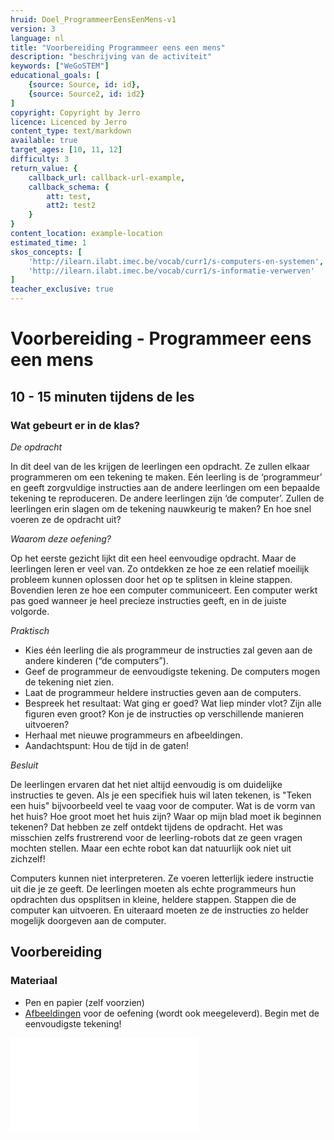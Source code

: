 ```yaml
---
hruid: Doel_ProgrammeerEensEenMens-v1
version: 3
language: nl
title: "Voorbereiding Programmeer eens een mens"
description: "beschrijving van de activiteit"
keywords: ["WeGoSTEM"]
educational_goals: [
    {source: Source, id: id}, 
    {source: Source2, id: id2}
]
copyright: Copyright by Jerro
licence: Licenced by Jerro
content_type: text/markdown
available: true
target_ages: [10, 11, 12]
difficulty: 3
return_value: {
    callback_url: callback-url-example,
    callback_schema: {
        att: test,
        att2: test2
    }
}
content_location: example-location
estimated_time: 1
skos_concepts: [
    'http://ilearn.ilabt.imec.be/vocab/curr1/s-computers-en-systemen', 
    'http://ilearn.ilabt.imec.be/vocab/curr1/s-informatie-verwerven'
]
teacher_exclusive: true
---
```


# Voorbereiding - Programmeer eens een mens 
## 10 - 15 minuten tijdens de les

### Wat gebeurt er in de klas?
*De opdracht*

In dit deel van de les krijgen de leerlingen een opdracht. Ze zullen elkaar programmeren om een tekening te maken. Eén leerling is de ‘programmeur’ en geeft zorgvuldige instructies aan de andere leerlingen om een bepaalde tekening te reproduceren. De andere leerlingen zijn ‘de computer’. Zullen de leerlingen erin slagen om de tekening nauwkeurig te maken? En hoe snel voeren ze de opdracht uit?


*Waarom deze oefening?*

Op het eerste gezicht lijkt dit een heel eenvoudige opdracht. Maar de leerlingen leren er veel van. Zo ontdekken ze hoe ze een relatief moeilijk probleem kunnen oplossen door het op te splitsen in kleine stappen. Bovendien leren ze hoe een computer communiceert. Een computer werkt pas goed wanneer je heel precieze instructies geeft, en in de juiste volgorde. 


*Praktisch*

* Kies één leerling die als programmeur de instructies zal geven aan de andere kinderen (“de computers”).
* Geef de programmeur de eenvoudigste tekening. De computers mogen de tekening niet zien.
* Laat de programmeur heldere instructies geven aan de computers.
* Bespreek het resultaat: Wat ging er goed? Wat liep minder vlot? Zijn alle figuren even groot? Kon je de instructies op verschillende manieren uitvoeren?
* Herhaal met nieuwe programmeurs en afbeeldingen.
* Aandachtspunt: Hou de tijd in de gaten!


*Besluit*

De leerlingen ervaren dat het niet altijd eenvoudig is om duidelijke instructies te geven. Als je een specifiek huis wil laten tekenen, is "Teken een huis" bijvoorbeeld veel te vaag voor de computer. Wat is de vorm van het huis? Hoe groot moet het huis zijn? Waar op mijn blad moet ik beginnen tekenen? Dat hebben ze zelf ontdekt tijdens de opdracht. Het was misschien zelfs frustrerend voor de leerling-robots dat ze geen vragen mochten stellen. Maar een echte robot kan dat natuurlijk ook niet uit zichzelf!

Computers kunnen niet interpreteren. Ze voeren letterlijk iedere instructie uit die je ze geeft. De leerlingen moeten als echte programmeurs hun opdrachten dus opsplitsen in kleine, heldere stappen. Stappen die de computer kan uitvoeren. En uiteraard moeten ze de instructies zo helder mogelijk doorgeven aan de computer. 


## Voorbereiding
### Materiaal

* Pen en papier (zelf voorzien)
* [Afbeeldingen](embed/WeGoSTEMmensrobot.pdf "Afbeeldingen Programmeer eens een mens") voor de oefening (wordt ook meegeleverd). Begin met de eenvoudigste tekening!

![](@pdf/embed/WeGoSTEMmensrobot.pdf "Afbeeldingen Programmeer eens een mens")





